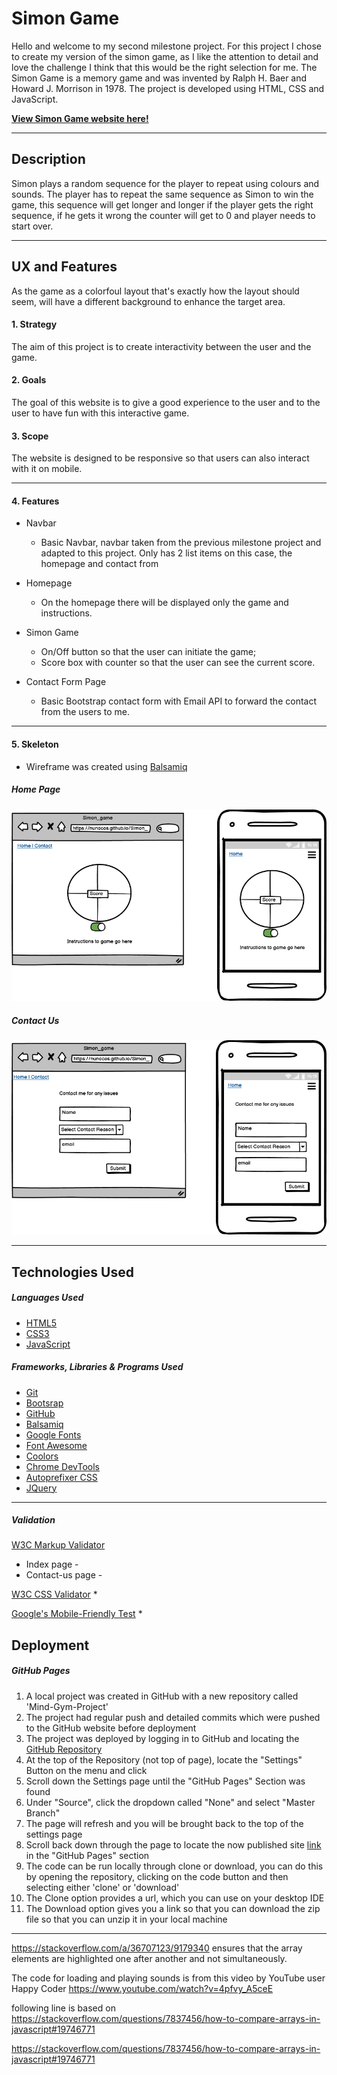 # Simon Game

Hello and welcome to my second milestone project. For this project I chose to create my version of the simon game, as I like the attention to detail and love the challenge I think that this would be the right selection for me.
The Simon Game is a memory game and was invented by Ralph H. Baer and Howard J. Morrison in 1978.
The project is developed using HTML, CSS and JavaScript.

[**View Simon Game website here!**](https://nunocos.github.io/Simon-game-milestone/)

---

## Description
Simon plays a random sequence for the player to repeat using colours and sounds. The player has to repeat the same sequence as Simon to win the game, this sequence will get longer and longer if the player gets the right sequence, if he gets it wrong the counter will get to 0 and player needs to start over.

---

## UX and Features

As the game as a colorfoul layout that's exactly how the layout should seem, will have a different background to enhance the target area.

#### 1. Strategy
The aim of this project is to create interactivity between the user and the game.

#### 2. Goals
The goal of this website is to give a good experience to the user and to the user to have fun with this interactive game.

#### 3. Scope
The website is designed to be responsive so that users can also interact with it on mobile.

---

#### 4. Features

* Navbar
    * Basic Navbar, navbar taken from the previous milestone project and adapted to this project. Only has 2 list items on this case, the homepage and contact from

* Homepage
    * On the homepage there will be displayed only the game and instructions.

* Simon Game
    * On/Off button so that the user can initiate the game;
    * Score box with counter so that the user can see the current score.

* Contact Form Page
    * Basic Bootstrap contact form with Email API to forward the contact from the users to me.

---

#### 5. Skeleton

* Wireframe was created using [Balsamiq](https://balsamiq.com/)

##### Home Page

![](assets/images/Homepage.png)

##### Contact Us

![](assets/images/ContactForm.png)

---

## Technologies Used


##### Languages Used

* [HTML5](https://en.wikipedia.org/wiki/HTML5)
* [CSS3](https://en.wikipedia.org/wiki/CSS)
* [JavaScript](https://en.wikipedia.org/wiki/JavaScript)


##### Frameworks, Libraries & Programs Used

* [Git](https://git-scm.com/)
* [Bootsrap](https://getbootstrap.com/)
* [GitHub](https://github.com/)
* [Balsamiq](https://balsamiq.com/)
* [Google Fonts](https://fonts.google.com/)
* [Font Awesome](https://fontawesome.com/)
* [Coolors](https://coolors.co/ebf5df-bad4aa-d4d4aa-edb458-e8871e)
* [Chrome DevTools](https://developers.google.com/web/tools/chrome-devtools)
* [Autoprefixer CSS](https://autoprefixer.github.io/)
* [JQuery](https://jquery.com/)

---

##### Validation

[W3C Markup Validator](https://validator.w3.org/)
* Index page - 
* Contact-us page -

[W3C CSS Validator](https://jigsaw.w3.org/css-validator/)
* 


[Google's Mobile-Friendly Test](https://search.google.com/test/mobile-friendly)
* 

## Deployment

##### GitHub Pages

1. A local project was created in GitHub with a new repository called 'Mind-Gym-Project'
2. The project had regular push and detailed commits which were pushed to the GitHub website before deployment
3. The project was deployed by logging in to GitHub and locating the [GitHub Repository](https://nunocos.github.io/Simon-game-milestone/)
4. At the top of the Repository (not top of page), locate the "Settings" Button on the menu and click
5. Scroll down the Settings page until the "GitHub Pages" Section was found
6. Under "Source", click the dropdown called "None" and select "Master Branch"
7. The page will refresh and you will be brought back to the top of the settings page
8. Scroll back down through the page to locate the now published site [link](https://nunocos.github.io/Simon-game-milestone/) in the "GitHub Pages" section
9. The code can be run locally through clone or download, you can do this by opening the repository, clicking on the code button and then selecting either 'clone' or 'download'
10. The Clone option provides a url, which you can use on your desktop IDE
11. The Download option gives you a link so that you can download the zip file so that you can unzip it in your local machine
---


https://stackoverflow.com/a/36707123/9179340 ensures that the array elements are highlighted one after another and not simultaneously.

The code for loading and playing sounds is from this video by YouTube user Happy Coder https://www.youtube.com/watch?v=4pfvy_A5ceE

following line is based on https://stackoverflow.com/questions/7837456/how-to-compare-arrays-in-javascript#19746771



https://stackoverflow.com/questions/7837456/how-to-compare-arrays-in-javascript#19746771